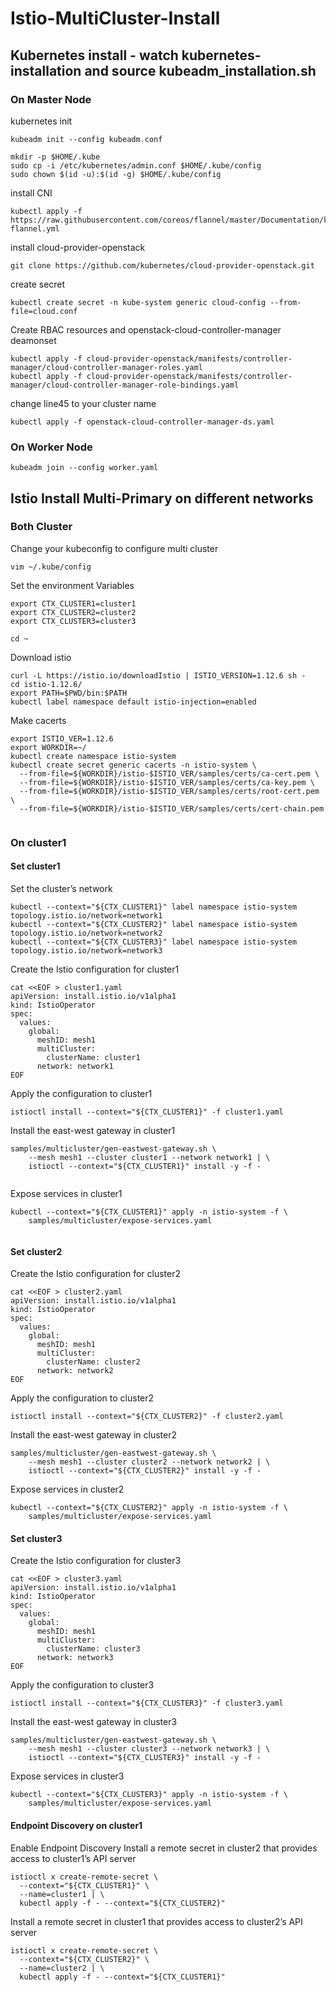 # Istio-MultiCluster-Install

## Kubernetes install - watch kubernetes-installation and source kubeadm_installation.sh

### On Master Node
kubernetes init
```
kubeadm init --config kubeadm.conf

```

```
mkdir -p $HOME/.kube
sudo cp -i /etc/kubernetes/admin.conf $HOME/.kube/config
sudo chown $(id -u):$(id -g) $HOME/.kube/config

```

install CNI
```
kubectl apply -f https://raw.githubusercontent.com/coreos/flannel/master/Documentation/kube-flannel.yml

```

install cloud-provider-openstack
```
git clone https://github.com/kubernetes/cloud-provider-openstack.git

```

create secret
```
kubectl create secret -n kube-system generic cloud-config --from-file=cloud.conf

```

Create RBAC resources and openstack-cloud-controller-manager deamonset
```
kubectl apply -f cloud-provider-openstack/manifests/controller-manager/cloud-controller-manager-roles.yaml
kubectl apply -f cloud-provider-openstack/manifests/controller-manager/cloud-controller-manager-role-bindings.yaml

```

change line45 to your cluster name
```
kubectl apply -f openstack-cloud-controller-manager-ds.yaml

```

### On Worker Node
```
kubeadm join --config worker.yaml

```


## Istio Install Multi-Primary on different networks

### Both Cluster

Change your kubeconfig to configure multi cluster
```
vim ~/.kube/config

```

Set the environment Variables
```
export CTX_CLUSTER1=cluster1
export CTX_CLUSTER2=cluster2
export CTX_CLUSTER3=cluster3

```

```
cd ~
```

Download istio
```
curl -L https://istio.io/downloadIstio | ISTIO_VERSION=1.12.6 sh -
cd istio-1.12.6/
export PATH=$PWD/bin:$PATH
kubectl label namespace default istio-injection=enabled

```


Make cacerts
```
export ISTIO_VER=1.12.6
export WORKDIR=~/
kubectl create namespace istio-system
kubectl create secret generic cacerts -n istio-system \
  --from-file=${WORKDIR}/istio-$ISTIO_VER/samples/certs/ca-cert.pem \
  --from-file=${WORKDIR}/istio-$ISTIO_VER/samples/certs/ca-key.pem \
  --from-file=${WORKDIR}/istio-$ISTIO_VER/samples/certs/root-cert.pem \
  --from-file=${WORKDIR}/istio-$ISTIO_VER/samples/certs/cert-chain.pem
  
```

### On cluster1
#### Set cluster1
Set the cluster’s network
```
kubectl --context="${CTX_CLUSTER1}" label namespace istio-system topology.istio.io/network=network1
kubectl --context="${CTX_CLUSTER2}" label namespace istio-system topology.istio.io/network=network2
kubectl --context="${CTX_CLUSTER3}" label namespace istio-system topology.istio.io/network=network3

```

Create the Istio configuration for cluster1
```
cat <<EOF > cluster1.yaml
apiVersion: install.istio.io/v1alpha1
kind: IstioOperator
spec:
  values:
    global:
      meshID: mesh1
      multiCluster:
        clusterName: cluster1
      network: network1
EOF

```

Apply the configuration to cluster1
```
istioctl install --context="${CTX_CLUSTER1}" -f cluster1.yaml

```

Install the east-west gateway in cluster1
```
samples/multicluster/gen-eastwest-gateway.sh \
    --mesh mesh1 --cluster cluster1 --network network1 | \
    istioctl --context="${CTX_CLUSTER1}" install -y -f -
    
```

Expose services in cluster1
```
kubectl --context="${CTX_CLUSTER1}" apply -n istio-system -f \
    samples/multicluster/expose-services.yaml
    
```


#### Set cluster2

Create the Istio configuration for cluster2
```
cat <<EOF > cluster2.yaml
apiVersion: install.istio.io/v1alpha1
kind: IstioOperator
spec:
  values:
    global:
      meshID: mesh1
      multiCluster:
        clusterName: cluster2
      network: network2
EOF

```

Apply the configuration to cluster2
```
istioctl install --context="${CTX_CLUSTER2}" -f cluster2.yaml

```

Install the east-west gateway in cluster2
```
samples/multicluster/gen-eastwest-gateway.sh \
    --mesh mesh1 --cluster cluster2 --network network2 | \
    istioctl --context="${CTX_CLUSTER2}" install -y -f -

```

Expose services in cluster2
```
kubectl --context="${CTX_CLUSTER2}" apply -n istio-system -f \
    samples/multicluster/expose-services.yaml

```


#### Set cluster3

Create the Istio configuration for cluster3
```
cat <<EOF > cluster3.yaml
apiVersion: install.istio.io/v1alpha1
kind: IstioOperator
spec:
  values:
    global:
      meshID: mesh1
      multiCluster:
        clusterName: cluster3
      network: network3
EOF

```

Apply the configuration to cluster3
```
istioctl install --context="${CTX_CLUSTER3}" -f cluster3.yaml

```

Install the east-west gateway in cluster3
```
samples/multicluster/gen-eastwest-gateway.sh \
    --mesh mesh1 --cluster cluster3 --network network3 | \
    istioctl --context="${CTX_CLUSTER3}" install -y -f -

```

Expose services in cluster3
```
kubectl --context="${CTX_CLUSTER3}" apply -n istio-system -f \
    samples/multicluster/expose-services.yaml

```

#### Endpoint Discovery on cluster1

Enable Endpoint Discovery
Install a remote secret in cluster2 that provides access to cluster1’s API server
```
istioctl x create-remote-secret \
  --context="${CTX_CLUSTER1}" \
  --name=cluster1 | \
  kubectl apply -f - --context="${CTX_CLUSTER2}"

```
Install a remote secret in cluster1 that provides access to cluster2’s API server
```
istioctl x create-remote-secret \
  --context="${CTX_CLUSTER2}" \
  --name=cluster2 | \
  kubectl apply -f - --context="${CTX_CLUSTER1}"

```




